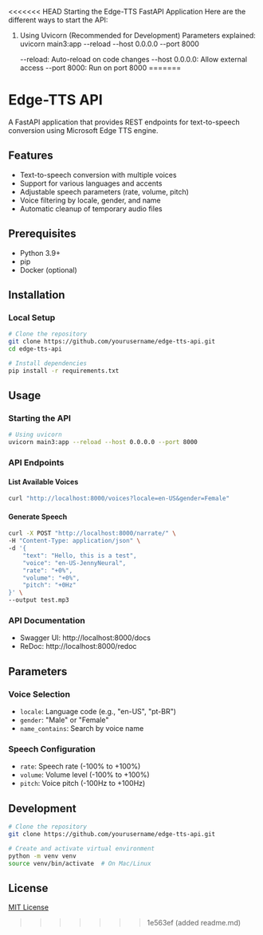<<<<<<< HEAD
Starting the Edge-TTS FastAPI Application
Here are the different ways to start the API:

1. Using Uvicorn (Recommended for Development)
Parameters explained:
uvicorn main3:app --reload --host 0.0.0.0 --port 8000

	--reload: Auto-reload on code changes
  --host 0.0.0.0: Allow external access
  --port 8000: Run on port 8000
=======
# Edge-TTS API

A FastAPI application that provides REST endpoints for text-to-speech conversion using Microsoft Edge TTS engine.

## Features

- Text-to-speech conversion with multiple voices
- Support for various languages and accents
- Adjustable speech parameters (rate, volume, pitch)
- Voice filtering by locale, gender, and name
- Automatic cleanup of temporary audio files

## Prerequisites

- Python 3.9+
- pip
- Docker (optional)

## Installation

### Local Setup

```bash
# Clone the repository
git clone https://github.com/yourusername/edge-tts-api.git
cd edge-tts-api

# Install dependencies
pip install -r requirements.txt
```

## Usage

### Starting the API

```bash
# Using uvicorn
uvicorn main3:app --reload --host 0.0.0.0 --port 8000
```

### API Endpoints

#### List Available Voices
```bash
curl "http://localhost:8000/voices?locale=en-US&gender=Female"
```

#### Generate Speech
```bash
curl -X POST "http://localhost:8000/narrate/" \
-H "Content-Type: application/json" \
-d '{
    "text": "Hello, this is a test",
    "voice": "en-US-JennyNeural",
    "rate": "+0%",
    "volume": "+0%",
    "pitch": "+0Hz"
}' \
--output test.mp3
```

### API Documentation

- Swagger UI: http://localhost:8000/docs
- ReDoc: http://localhost:8000/redoc

## Parameters

### Voice Selection
- `locale`: Language code (e.g., "en-US", "pt-BR")
- `gender`: "Male" or "Female"
- `name_contains`: Search by voice name

### Speech Configuration
- `rate`: Speech rate (-100% to +100%)
- `volume`: Volume level (-100% to +100%)
- `pitch`: Voice pitch (-100Hz to +100Hz)

## Development

```bash
# Clone the repository
git clone https://github.com/yourusername/edge-tts-api.git

# Create and activate virtual environment
python -m venv venv
source venv/bin/activate  # On Mac/Linux
```

## License

[MIT License](LICENSE)
>>>>>>> 1e563ef (added readme.md)
